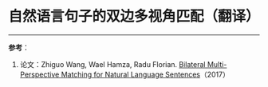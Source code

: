 # 自然语言句子的双边多视角匹配（翻译）




---
**参考**：
1. 论文：Zhiguo Wang, Wael Hamza, Radu Florian. [Bilateral Multi-Perspective Matching for Natural Language Sentences](https://arxiv.org/abs/1702.03814)（2017）
